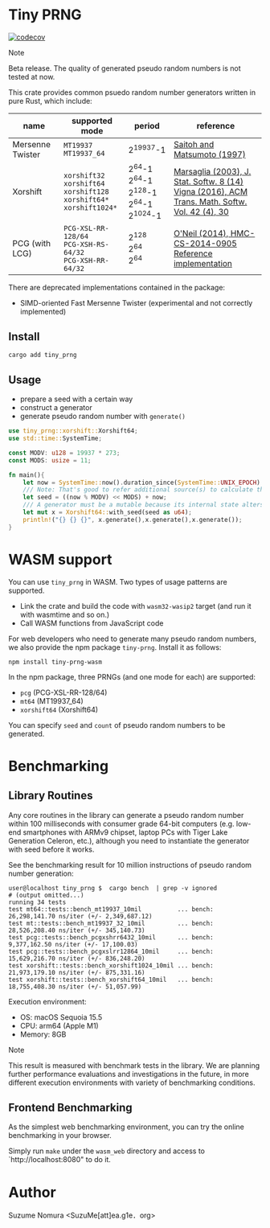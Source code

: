 # Tiny PRNG

[![codecov](https://codecov.io/gh/g1eng/tiny_prng/graph/badge.svg)](https://codecov.io/gh/g1eng/tiny_prng)

> [!NOTE]
> Beta release. The quality of generated pseudo random numbers is not tested at now.

This crate provides common psuedo random number generators written in pure Rust, which include:

| name                                 | supported mode                                                                              | period                                                                                                      | reference                                                                                                                                                                                                                    |
|--------------------------------------|---------------------------------------------------------------------------------------------|-------------------------------------------------------------------------------------------------------------|------------------------------------------------------------------------------------------------------------------------------------------------------------------------------------------------------------------------------|
| Mersenne Twister                     | `MT19937` `MT19937_64`                                                                      | 2<sup>19937</sup>-1                                                                                         | [Saitoh and Matsumoto (1997)](https://www.math.sci.hiroshima-u.ac.jp/m-mat/MT/MT2002/emt19937ar.html)                                                                                                                        |
| Xorshift                             | `xorshift32` <br/>`xorshift64`<br/>`xorshift128`<br/>`xorshift64*`<br/>`xorshift1024*`<br/> | 2<sup>64</sup>-1 <br/>2<sup>64</sup>-1 <br/>2<sup>128</sup>-1 <br/>2<sup>64</sup>-1 <br/>2<sup>1024</sup>-1 | [Marsaglia (2003), J. Stat. Softw. 8 (14)](https://www.jstatsoft.org/index.php/jss/article/view/v008i14/916)<br/> [Vigna (2016), ACM Trans. Math. Softw. Vol. 42 (4), 30](https://vigna.di.unimi.it/ftp/papers/xorshift.pdf) |
| PCG (with LCG)                       | `PCG-XSL-RR-128/64` <br/>`PCG-XSH-RS-64/32` <br/>`PCG-XSH-RR-64/32`                         | 2<sup>128</sup> <br/> 2<sup>64</sup> <br/> 2<sup>64</sup>                                                   | [O'Neil (2014), HMC-CS-2014-0905](https://www.pcg-random.org/pdf/hmc-cs-2014-0905.pdf)<br/>[Reference implementation](https://github.com/imneme/pcg-c-basic)                                                                 |

There are deprecated implementations contained in the package:

* SIMD-oriented Fast Mersenne Twister (experimental and not correctly implemented)

## Install

```
cargo add tiny_prng
```

## Usage

* prepare a seed with a certain way
* construct a generator
* generate pseudo random number with `generate()`

```rust
use tiny_prng::xorshift::Xorshift64;
use std::time::SystemTime;

const MODV: u128 = 19937 * 273;
const MODS: usize = 11;

fn main(){
    let now = SystemTime::now().duration_since(SystemTime::UNIX_EPOCH).unwrap().as_nanos();
    /// Note: That's good to refer additional source(s) to calculate the seed
    let seed = ((now % MODV) << MODS) + now;
    /// A generator must be a mutable because its internal state alters at the random number generation.
    let mut x = Xorshift64::with_seed(seed as u64);
    println!("{} {} {}", x.generate(),x.generate(),x.generate());
}
```


# WASM support

You can use `tiny_prng` in WASM. Two types of usage patterns are supported.

* Link the crate and build the code with `wasm32-wasip2` target (and run it with wasmtime and so on.)
* Call WASM functions from JavaScript code

For web developers who need to generate many pseudo random numbers, we also provide the npm package `tiny-prng`.
Install it as follows:

```shell
npm install tiny-prng-wasm
```

In the npm package, three PRNGs (and one mode for each) are supported:

* `pcg` (PCG-XSL-RR-128/64) 
* `mt64` (MT19937_64)
* `xorshift64` (Xorshift64)

You can specify `seed` and `count` of pseudo random numbers to be generated.

# Benchmarking

## Library Routines

Any core routines in the library can generate a pseudo random number within 100 milliseconds with consumer grade 64-bit computers (e.g. low-end smartphones with ARMv9 chipset, laptop PCs with Tiger Lake Generation Celeron, etc.),
although you need to instantiate the generator with seed before it works.

See the benchmarking result for 10 million instructions of pseudo random number generation:

```shell-session
user@localhost tiny_prng $  cargo bench  | grep -v ignored
# (output omitted...)
running 34 tests
test mt64::tests::bench_mt19937_10mil          ... bench:  26,298,141.70 ns/iter (+/- 2,349,687.12)
test mt::tests::bench_mt19937_32_10mil         ... bench:  28,526,208.40 ns/iter (+/- 345,140.73)
test pcg::tests::bench_pcgxshrr6432_10mil      ... bench:   9,377,162.50 ns/iter (+/- 17,100.03)
test pcg::tests::bench_pcgxslrr12864_10mil     ... bench:  15,629,216.70 ns/iter (+/- 836,248.20)
test xorshift::tests::bench_xorshift1024_10mil ... bench:  21,973,179.10 ns/iter (+/- 875,331.16)
test xorshift::tests::bench_xorshift64_10mil   ... bench:  18,755,408.30 ns/iter (+/- 51,057.99)
```

Execution environment:

* OS: macOS Sequoia 15.5 
* CPU: arm64 (Apple M1)
* Memory: 8GB

> [!NOTE]
> This result is measured with benchmark tests in the library.
> We are planning further performance evaluations and investigations in the future, in more different execution environments with variety of benchmarking conditions.


## Frontend Benchmarking

As the simplest web benchmarking environment, you can try the online benchmarking in your browser.

Simply run `make` under the `wasm_web` directory and access to `http://localhost:8080" to do it.

# Author 

Suzume Nomura <SuzuMe[att]ea.g1e．org>
